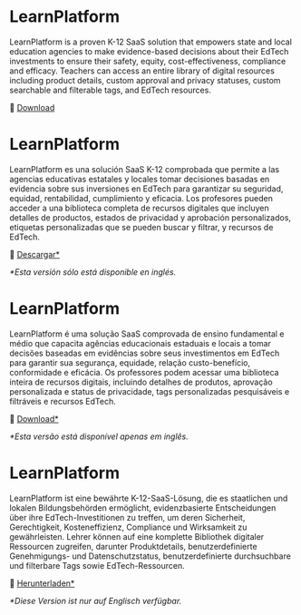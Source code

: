 <div class="lang EN">

# LearnPlatform

LearnPlatform is a proven K-12 SaaS solution that empowers state and local education agencies to make evidence-based decisions about their EdTech investments to ensure their safety, equity, cost-effectiveness, compliance and efficacy. Teachers can access an entire library of digital resources including product details, custom approval and privacy statuses, custom searchable and filterable tags, and EdTech resources.

💾 [Download](https://inst.bid/learnplatform/dl)

<div class="contents learn-platform"></div>

</div>
<div class="lang ES_LA">

# LearnPlatform

LearnPlatform es una solución SaaS K-12 comprobada que permite a las agencias educativas estatales y locales tomar decisiones basadas en evidencia sobre sus inversiones en EdTech para garantizar su seguridad, equidad, rentabilidad, cumplimiento y eficacia. Los profesores pueden acceder a una biblioteca completa de recursos digitales que incluyen detalles de productos, estados de privacidad y aprobación personalizados, etiquetas personalizadas que se pueden buscar y filtrar, y recursos de EdTech.

💾 [Descargar*](https://inst.bid/learnplatform/dl/es)

_*Esta versión sólo está disponible en inglés._

</div>
<div class="lang PT_BR">

# LearnPlatform

LearnPlatform é uma solução SaaS comprovada de ensino fundamental e médio que capacita agências educacionais estaduais e locais a tomar decisões baseadas em evidências sobre seus investimentos em EdTech para garantir sua segurança, equidade, relação custo-benefício, conformidade e eficácia. Os professores podem acessar uma biblioteca inteira de recursos digitais, incluindo detalhes de produtos, aprovação personalizada e status de privacidade, tags personalizadas pesquisáveis e filtráveis e recursos EdTech.

💾 [Download*](https://inst.bid/learnplatform/dl/pt)

_*Esta versão está disponível apenas em inglês._

</div>
<div class="lang DE">

# LearnPlatform

LearnPlatform ist eine bewährte K-12-SaaS-Lösung, die es staatlichen und lokalen Bildungsbehörden ermöglicht, evidenzbasierte Entscheidungen über ihre EdTech-Investitionen zu treffen, um deren Sicherheit, Gerechtigkeit, Kosteneffizienz, Compliance und Wirksamkeit zu gewährleisten. Lehrer können auf eine komplette Bibliothek digitaler Ressourcen zugreifen, darunter Produktdetails, benutzerdefinierte Genehmigungs- und Datenschutzstatus, benutzerdefinierte durchsuchbare und filterbare Tags sowie EdTech-Ressourcen.

💾 [Herunterladen*](https://inst.bid/learnplatform/dl/de)

_*Diese Version ist nur auf Englisch verfügbar._

</div>
